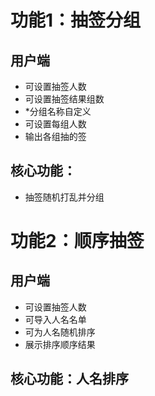 # 功能1：抽签分组
## 用户端
- 可设置抽签人数
- 可设置抽签结果组数
- *分组名称自定义
- 可设置每组人数
- 输出各组抽的签

## 核心功能：

- 抽签随机打乱并分组


# 功能2：顺序抽签
## 用户端
- 可设置抽签人数
- 可导入人名名单
- 可为人名随机排序
- 展示排序顺序结果
## 核心功能：人名排序
